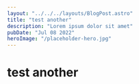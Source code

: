 ```yaml
---
layout: "../../../layouts/BlogPost.astro"
title: "test another"
description: "Lorem ipsum dolor sit amet"
pubDate: "Jul 08 2022"
heroImage: "/placeholder-hero.jpg"
---
```


# test another